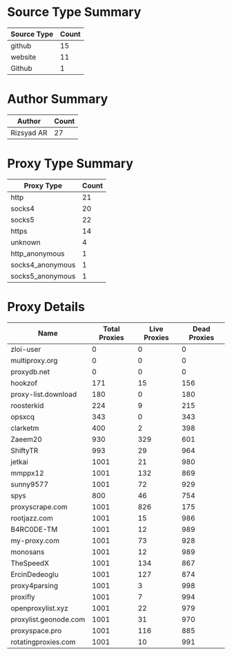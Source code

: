 # Source Type Summary

| Source Type | Count |
|-------------|-------|
| github | 15 |
| website | 11 |
| Github | 1 |


# Author Summary

| Author | Count |
|--------|-------|
| Rizsyad AR | 27 |


# Proxy Type Summary

| Proxy Type | Count |
|------------|-------|
| http | 21 |
| socks4 | 20 |
| socks5 | 22 |
| https | 14 |
| unknown | 4 |
| http_anonymous | 1 |
| socks4_anonymous | 1 |
| socks5_anonymous | 1 |


# Proxy Details

| Name | Total Proxies | Live Proxies | Dead Proxies |
|------|---------------|--------------|---------------|
| zloi-user | 0 | 0 | 0 |
| multiproxy.org | 0 | 0 | 0 |
| proxydb.net | 0 | 0 | 0 |
| hookzof | 171 | 15 | 156 |
| proxy-list.download | 180 | 0 | 180 |
| roosterkid | 224 | 9 | 215 |
| opsxcq | 343 | 0 | 343 |
| clarketm | 400 | 2 | 398 |
| Zaeem20 | 930 | 329 | 601 |
| ShiftyTR | 993 | 29 | 964 |
| jetkai | 1001 | 21 | 980 |
| mmppx12 | 1001 | 132 | 869 |
| sunny9577 | 1001 | 72 | 929 |
| spys | 800 | 46 | 754 |
| proxyscrape.com | 1001 | 826 | 175 |
| rootjazz.com | 1001 | 15 | 986 |
| B4RC0DE-TM | 1001 | 12 | 989 |
| my-proxy.com | 1001 | 73 | 928 |
| monosans | 1001 | 12 | 989 |
| TheSpeedX | 1001 | 134 | 867 |
| ErcinDedeoglu | 1001 | 127 | 874 |
| proxy4parsing | 1001 | 3 | 998 |
| proxifly | 1001 | 7 | 994 |
| openproxylist.xyz | 1001 | 22 | 979 |
| proxylist.geonode.com | 1001 | 31 | 970 |
| proxyspace.pro | 1001 | 116 | 885 |
| rotatingproxies.com | 1001 | 10 | 991 |
